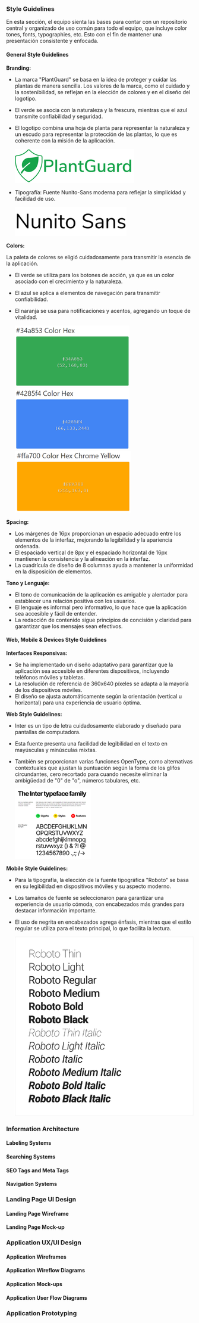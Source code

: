 ### Style Guidelines

En esta sección, el equipo sienta las bases para contar con un repositorio central y organizado de uso común para todo el equipo, que incluye color tones, fonts, typographies, etc. Esto con el fin de mantener una presentación consistente y enfocada.

#### General Style Guidelines

**Branding:**

- La marca "PlantGuard" se basa en la idea de proteger y cuidar las plantas de manera sencilla. Los valores de la marca, como el cuidado y la sostenibilidad, se reflejan en la elección de colores y en el diseño del logotipo.
- El verde se asocia con la naturaleza y la frescura, mientras que el azul transmite confiabilidad y seguridad.
- El logotipo combina una hoja de planta para representar la naturaleza y un escudo para representar la protección de las plantas, lo que es coherente con la misión de la aplicación.

  ![Logo](../static/plantguard-logo.png)

- Tipografía: Fuente Nunito-Sans moderna para reflejar la simplicidad y facilidad de uso.

  ![Tipografía](../static/nunito-sans.png)

**Colors:**

La paleta de colores se eligió cuidadosamente para transmitir la esencia de la aplicación.

- El verde se utiliza para los botones de acción, ya que es un color asociado con el crecimiento y la naturaleza.
- El azul se aplica a elementos de navegación para transmitir confiabilidad.
- El naranja se usa para notificaciones y acentos, agregando un toque de vitalidad.

  ![Green Color](../static/green-hex-color.png)
  ![Blue Color](../static/blue-hex-color.png)
  ![Orange Color](../static/orange-hex-color.png)

**Spacing:**

- Los márgenes de 16px proporcionan un espacio adecuado entre los elementos de la interfaz, mejorando la legibilidad y la apariencia ordenada.
- El espaciado vertical de 8px y el espaciado horizontal de 16px mantienen la consistencia y la alineación en la interfaz.
- La cuadrícula de diseño de 8 columnas ayuda a mantener la uniformidad en la disposición de elementos.

**Tono y Lenguaje:**

- El tono de comunicación de la aplicación es amigable y alentador para establecer una relación positiva con los usuarios.
- El lenguaje es informal pero informativo, lo que hace que la aplicación sea accesible y fácil de entender.
- La redacción de contenido sigue principios de concisión y claridad para garantizar que los mensajes sean efectivos.

#### Web, Mobile & Devices Style Guidelines

**Interfaces Responsivas:**

- Se ha implementado un diseño adaptativo para garantizar que la aplicación sea accesible en diferentes dispositivos, incluyendo teléfonos móviles y tabletas.
- La resolución de referencia de 360x640 píxeles se adapta a la mayoría de los dispositivos móviles.
- El diseño se ajusta automáticamente según la orientación (vertical u horizontal) para una experiencia de usuario óptima.

**Web Style Guidelines:**

- Inter es un tipo de letra cuidadosamente elaborado y diseñado para pantallas de computadora.
- Esta fuente presenta una facilidad de legibilidad en el texto en mayúsculas y minúsculas mixtas.
- También se proporcionan varias funciones OpenType, como alternativas contextuales que ajustan la puntuación según la forma de los glifos circundantes, cero recortado para cuando necesite eliminar la ambigüedad de "0" de "o", números tabulares, etc.

  ![Tipografía](../static/inter-typeface-font.png)

**Mobile Style Guidelines:**

- Para la tipografía, la elección de la fuente tipográfica "Roboto" se basa en su legibilidad en dispositivos móviles y su aspecto moderno.
- Los tamaños de fuente se seleccionaron para garantizar una experiencia de usuario cómoda, con encabezados más grandes para destacar información importante.
- El uso de negrita en encabezados agrega énfasis, mientras que el estilo regular se utiliza para el texto principal, lo que facilita la lectura.

  ![Tipografía](../static/roboto.png)

### Information Architecture

#### Labeling Systems

#### Searching Systems

#### SEO Tags and Meta Tags

#### Navigation Systems

### Landing Page UI Design

#### Landing Page Wireframe

#### Landing Page Mock-up

### Application UX/UI Design

#### Application Wireframes

#### Application Wireflow Diagrams

#### Application Mock-ups

#### Application User Flow Diagrams

### Application Prototyping
